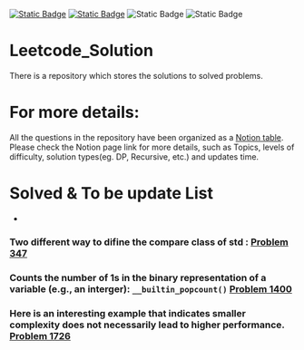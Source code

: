 [![Static Badge](https://img.shields.io/badge/Table_List-blue?style=flat&logo=notion)](https://fearless-camel-a07.notion.site/Leetcode-5bace82e9c4c4c299ccc21fe8ffb6b7b)
[![Static Badge](https://img.shields.io/badge/Difficulty_Chart-green?style=flat&logo=notion)](https://fearless-camel-a07.notion.site/Leetcode-5bace82e9c4c4c299ccc21fe8ffb6b7b)
![Static Badge](https://img.shields.io/github/directory-file-count/weberyoutoo/Leetcode_Solution?style=flat&logo=files&label=Total-part1)
![Static Badge](https://img.shields.io/github/directory-file-count/weberyoutoo/Leetcode_Solution/Solutions?style=flat&logo=files&label=Total-part2)

# Leetcode_Solution
There is a repository which stores the solutions to solved problems.

# For more details:
All the questions in the repository have been organized as a [Notion table](https://fearless-camel-a07.notion.site/Leetcode-5bace82e9c4c4c299ccc21fe8ffb6b7b).  
Please check the Notion page link for more details, such as Topics, levels of difficulty, solution types(eg. DP, Recursive, etc.) and updates time.

# Solved & To be update List
- 

### Two different way to difine the compare class of **std** : [Problem 347](https://github.com/weberyoutoo/Leetcode_Solution/blob/main/347.%20Top%20K%20Frequent%20Elements.md)
### Counts the number of 1s in the binary representation of a variable (e.g., an interger): `__builtin_popcount()` [Problem 1400](https://github.com/weberyoutoo/Leetcode_Solution/blob/main/1400.%20Construct%20K%20Palindrome%20Strings.md)
### Here is an interesting example that indicates smaller complexity does not necessarily lead to higher performance. [Problem 1726](https://github.com/weberyoutoo/Leetcode_Solution/blob/main/Solutions/1726.%20Tuple%20with%20Same%20Product.md)
